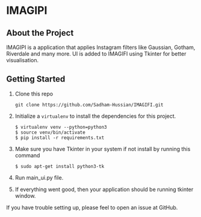 # IMAGIPI

## About the Project 

IMAGIPI is a application that applies Instagram filters like Gaussian, Gotham, Riverdale and many more. UI is added to IMAGIFI using Tkinter for better visualisation.

## Getting Started

1. Clone this repo
    ```
    git clone https://github.com/Sadham-Hussian/IMAGIFI.git
    ```
2. Initialize a `virtualenv` to install the dependencies for this project.
    ```
    $ virtualenv venv --python=python3
    $ source venv/bin/activate
    $ pip install -r requirements.txt
    ```
3. Make sure you have Tkinter in your system if not install by running this command
    ```
    $ sudo apt-get install python3-tk
    ```
4. Run main_ui.py file.

5. If everything went good, then your application should be running tkinter window.

If you have trouble setting up, please feel to open an issue at GitHub.